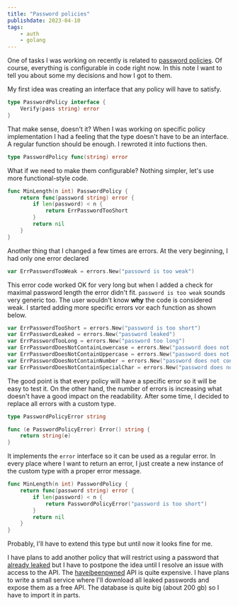 ```yaml
---
title: "Password policies"
publishdate: 2023-04-10
tags:
    - auth
    - golang
---
```


One of tasks I was working on recently is related to [password policies](https://github.com/golang-app/ecommerce/issues/44). Of course, everything is configurable in code right now. In this note I want to tell you about some my decisions and how I got to them.

My first idea was creating an interface that any policy will have to satisfy.

```go
type PasswordPolicy interface {
    Verify(pass string) error
}
```

That make sense, doesn't it? When I was working on specific policy implementation I had a feeling that the type doesn't have to be an interface. A regular function should be enough. I rewroted it into fuctions then.

```go
type PasswordPolicy func(string) error
```

What if we need to make them configurable? Nothing simpler, let's use more functional-style code.

```go
func MinLength(n int) PasswordPolicy {
	return func(password string) error {
		if len(password) < n {
			return ErrPasswordTooShort
		}
		return nil
	}
}
```

Another thing that I changed a few times are errors. At the very beginning, I had only one error declared

```go
var ErrPasswordTooWeak = errors.New("passowrd is too weak")
```

This error code worked OK for very long but when I added a check for maximal password length the error didn't fit. `password is too weak` sounds very generic too. The user wouldn't know **why** the code is considered weak. I started adding more specific errors vor each function as shown below.

```go
var ErrPasswordTooShort = errors.New("password is too short")
var ErrPasswordLeaked = errors.New("password leaked")
var ErrPasswordTooLong = errors.New("password too long")
var ErrPasswordDoesNotContainLowercase = errors.New("password does not contain lowercase letter")
var ErrPasswordDoesNotContainUppercase = errors.New("password does not contain uppercase letter")
var ErrPasswordDoesNotContainNumber = errors.New("password does not contain number")
var ErrPasswordDoesNotContainSpecialChar = errors.New("password does not contain special character")
```

The good point is that every policy will have a specific error so it will be easy to test it. On the other hand, the number of errors is increasing what doesn't have a good impact on the readability. After some time, I decided to replace all errors with a custom type.


```go
type PasswordPolicyError string

func (e PasswordPolicyError) Error() string {
	return string(e)
}
```

It implements the `error` interface so it can be used as a regular error. In every place where I want to return an error, I just create a new instance of the custom type with a proper error message.

```go
func MinLength(n int) PasswordPolicy {
	return func(password string) error {
		if len(password) < n {
			return PasswordPolicyError("password is too short")
		}
		return nil
	}
}
```

Probably, I'll have to extend this type but until now it looks fine for me.

I have plans to add another policy that will restrict using a password that [already leaked](https://github.com/golang-app/ecommerce/issues/48) but I have to postpone the idea until I resolve an issue with access to the API. The [haveibeenpwned](https://haveibeenpwned.com/API/Key) API is quite expensive. I have plans to write a small service where I'll download all leaked passwords and expose them as a free API. The database is quite big (about 200 gb) so I have to import it in parts.
